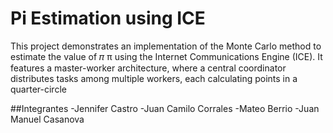 # Pi Estimation using ICE

This project demonstrates an implementation of the Monte Carlo method to estimate the value of  𝜋 π using the Internet Communications Engine (ICE). It features a master-worker architecture, where a central coordinator distributes tasks among multiple workers, each calculating points in a quarter-circle

##Integrantes
-Jennifer Castro
-Juan Camilo Corrales
-Mateo Berrio
-Juan Manuel Casanova 
